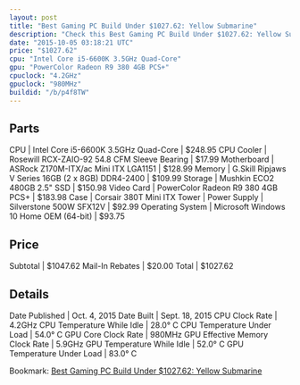 ```yaml
---
layout: post
title: "Best Gaming PC Build Under $1027.62: Yellow Submarine"
description: "Check this Best Gaming PC Build Under $1027.62: Yellow Submarine. CPU: Intel Core i5-6600K 3.5GHz Quad-Core, CPU Cooler: Rosewill RCX-ZAIO-92 54.8 CFM Sleeve Bearing, Moth"
date: "2015-10-05 03:18:21 UTC"
price: "$1027.62"
cpu: "Intel Core i5-6600K 3.5GHz Quad-Core"
gpu: "PowerColor Radeon R9 380 4GB PCS+"
cpuclock: "4.2GHz"
gpuclock: "980MHz"
buildid: "/b/p4f8TW"
---
```


## Parts

CPU | Intel Core i5-6600K 3.5GHz Quad-Core | $248.95
CPU Cooler | Rosewill RCX-ZAIO-92 54.8 CFM Sleeve Bearing | $17.99
Motherboard | ASRock Z170M-ITX/ac Mini ITX LGA1151 | $128.99
Memory | G.Skill Ripjaws V Series 16GB (2 x 8GB) DDR4-2400 | $109.99
Storage | Mushkin ECO2 480GB 2.5" SSD | $150.98
Video Card | PowerColor Radeon R9 380 4GB PCS+ | $183.98
Case | Corsair 380T Mini ITX Tower | 
Power Supply | Silverstone 500W SFX12V | $92.99
Operating System | Microsoft Windows 10 Home OEM (64-bit) | $93.75

## Price

Subtotal | $1047.62
Mail-In Rebates | $20.00
Total | $1027.62

## Details

Date Published | Oct. 4, 2015
Date Built | Sept. 18, 2015
CPU Clock Rate | 4.2GHz
CPU Temperature While Idle | 28.0° C
CPU Temperature Under Load | 54.0° C
GPU Core Clock Rate | 980MHz
GPU Effective Memory Clock Rate | 5.9GHz
GPU Temperature While Idle | 52.0° C
GPU Temperature Under Load | 83.0° C

Bookmark: [Best Gaming PC Build Under $1027.62: Yellow Submarine](http://pcbuilders.github.io/2015/10/05/best-gaming-pc-build-under-1027-dollars-dot-62-yellow-submarine/)

